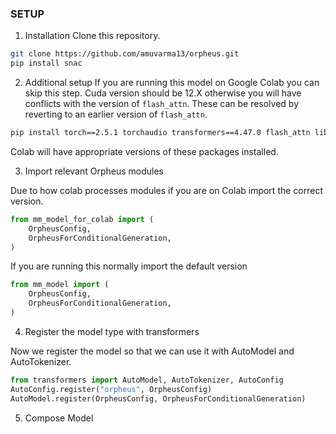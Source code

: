 ### SETUP
1. Installation
Clone this repository.
```bash
git clone https://github.com/amuvarma13/orpheus.git
pip install snac
```


2. Additional setup
If you are running this model on Google Colab you can skip this step. Cuda version should be 12.X otherwise you will have conflicts with the version of `flash_attn`. These can be resolved by reverting to an earlier version of `flash_attn`. 
```bash
pip install torch==2.5.1 torchaudio transformers==4.47.0 flash_attn librosa soundfile
```

Colab will have appropriate versions of these packages installed.


3. Import relevant Orpheus modules

Due to how colab processes modules if you are on Colab import the  correct version.
```python
from mm_model_for_colab import (
    OrpheusConfig,
    OrpheusForConditionalGeneration,
)
```
If you are running this normally import the default version
```python
from mm_model import (
    OrpheusConfig,
    OrpheusForConditionalGeneration,
)
```


4. Register the model type with transformers

Now we register the model so that we can use it with AutoModel and AutoTokenizer.

```python
from transformers import AutoModel, AutoTokenizer, AutoConfig
AutoConfig.register("orpheus", OrpheusConfig)
AutoModel.register(OrpheusConfig, OrpheusForConditionalGeneration)
```

5. Compose Model

